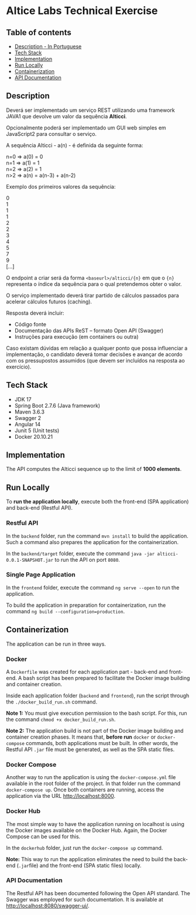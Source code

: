 # Altice Labs Technical Exercise

## Table of contents
* [Description - In Portuguese](#description)
* [Tech Stack](#tech-stack)
* [Implementation](#implementation)
* [Run Locally](#run-locally)
* [Containerization](#containerization)
* [API Documentation](#api-documentation)

## Description

Deverá ser implementado um serviço REST utilizando uma framework JAVA1 que devolve um
valor da sequência **Alticci**.

Opcionalmente poderá ser implementado um GUI web simples em JavaScript2 para consultar o
serviço.

A sequência Alticci - a(n) - é definida da seguinte forma:

n=0 => a(0) = 0<br>
n=1 => a(1) = 1<br>
n=2 => a(2) = 1<br>
n>2 => a(n) = a(n-3) + a(n-2)

Exemplo dos primeiros valores da sequência:

0<br>
1<br>
1<br>
1<br>
2<br>
2<br>
3<br>
4<br>
5<br>
7<br>
9<br>
[…]

O endpoint a criar será da forma `<baseurl>/alticci/{n}` em que o `{n}` representa o
índice da sequência para o qual pretendemos obter o valor.

O serviço implementado deverá tirar partido de cálculos passados para acelerar cálculos
futuros (caching).

Resposta deverá incluir:

- Código fonte
- Documentação das APIs ReST – formato Open API (Swagger)
- Instruções para execução (em containers ou outra)

Caso existam dúvidas em relação a qualquer ponto que possa influenciar a implementação, o
candidato deverá tomar decisões e avançar de acordo com os pressupostos assumidos (que
devem ser incluídos na resposta ao exercício).

## Tech Stack

- JDK 17
- Spring Boot 2.7.6 (Java framework)
- Maven 3.6.3
- Swagger 2
- Angular 14
- Junit 5 (Unit tests)
- Docker 20.10.21

## Implementation

The API computes the Alticci sequence up to the limit of **1000 elements**.

## Run Locally

To **run the application locally**, execute both the front-end (SPA application) and back-end (Restful API).

### Restful API

In the `backend` folder, run the command `mvn install` to build the application.
Such a command also prepares the application for the containerization.

In the `backend/target` folder, execute the command `java -jar alticci-0.0.1-SNAPSHOT.jar` to run the API on port `8080`.

### Single Page Application

In the `frontend` folder, execute the command `ng serve --open` to run the application.

To build the application in preparation for containerization, run the command
`ng build --configuration=production`.

## Containerization

The application can be run in three ways.

### Docker

A `Dockerfile` was created for each application part - back-end and front-end. A bash script has been prepared to facilitate the Docker image building and container creation. 

Inside each application folder (`backend` and `frontend`), run the script through the `./docker_build_run.sh` command.

**Note 1:** You must give execution permission to the bash script.
For this, run the command `chmod +x docker_build_run.sh`.

**Note 2:** The application build is not part of the Docker image building and container creation phases. It means that, **before run** `docker` or `docker-compose` commands, both applications must be built. In other words, the Restful API `.jar` file must be generated, as well as the SPA static files. 

### Docker Compose

Another way to run the application is using the `docker-compose.yml` file available in the root folder of the project. In that 
folder run the command `docker-compose up`. Once both containers are running, access the application via the URL
[http://localhost:8000](http://localhost:8000).

### Docker Hub

The most simple way to have the application running on localhost is using the Docker images
available on the Docker Hub. Again, the Docker Compose can be used for this.

In the `dockerhub` folder, just run the `docker-compose up` command.

**Note:** This way to run the application eliminates the need to build
the back-end (`.jar`file) and the front-end (SPA static files) locally.

### API Documentation

The Restful API has been documented following the Open API
standard. The Swagger was employed for such documentation.
It is available at [http://localhost:8080/swagger-ui/](http://localhost:8080/swagger-ui/).